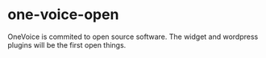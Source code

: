 # one-voice-open

OneVoice is commited to open source software. The widget and wordpress plugins will be the first open things. 
